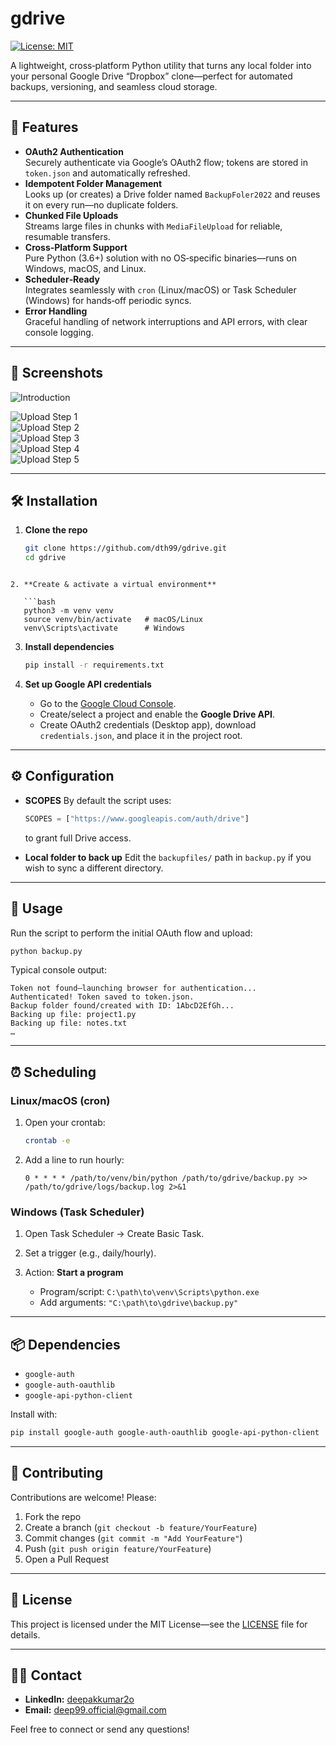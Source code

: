 # gdrive

[![License: MIT](https://img.shields.io/badge/License-MIT-yellow.svg)](LICENSE)

A lightweight, cross‑platform Python utility that turns any local folder into your personal Google Drive “Dropbox” clone—perfect for automated backups, versioning, and seamless cloud storage.

---

## 🚀 Features

- **OAuth2 Authentication**  
  Securely authenticate via Google’s OAuth2 flow; tokens are stored in `token.json` and automatically refreshed.
- **Idempotent Folder Management**  
  Looks up (or creates) a Drive folder named `BackupFoler2022` and reuses it on every run—no duplicate folders.
- **Chunked File Uploads**  
  Streams large files in chunks with `MediaFileUpload` for reliable, resumable transfers.
- **Cross‑Platform Support**  
  Pure Python (3.6+) solution with no OS‑specific binaries—runs on Windows, macOS, and Linux.
- **Scheduler‑Ready**  
  Integrates seamlessly with `cron` (Linux/macOS) or Task Scheduler (Windows) for hands‑off periodic syncs.
- **Error Handling**  
  Graceful handling of network interruptions and API errors, with clear console logging.

---

## 📸 Screenshots

![Introduction](https://github.com/dth99/gdrive/blob/main/drive-intro.png)

![Upload Step 1](https://github.com/dth99/gdrive/blob/main/p1.png)  
![Upload Step 2](https://github.com/dth99/gdrive/blob/main/p2.png)  
![Upload Step 3](https://github.com/dth99/gdrive/blob/main/p3.png)  
![Upload Step 4](https://github.com/dth99/gdrive/blob/main/p4.png)  
![Upload Step 5](https://github.com/dth99/gdrive/blob/main/p5.png)

---

## 🛠️ Installation

1. **Clone the repo**  
   ```bash
   git clone https://github.com/dth99/gdrive.git
   cd gdrive
```

2. **Create & activate a virtual environment**

   ```bash
   python3 -m venv venv
   source venv/bin/activate   # macOS/Linux
   venv\Scripts\activate      # Windows
   ```

3. **Install dependencies**

   ```bash
   pip install -r requirements.txt
   ```

4. **Set up Google API credentials**

   * Go to the [Google Cloud Console](https://console.cloud.google.com/).
   * Create/select a project and enable the **Google Drive API**.
   * Create OAuth2 credentials (Desktop app), download `credentials.json`, and place it in the project root.

---

## ⚙️ Configuration

* **SCOPES**
  By default the script uses:

  ```python
  SCOPES = ["https://www.googleapis.com/auth/drive"]
  ```

  to grant full Drive access.
* **Local folder to back up**
  Edit the `backupfiles/` path in `backup.py` if you wish to sync a different directory.

---

## 📂 Usage

Run the script to perform the initial OAuth flow and upload:

```bash
python backup.py
```

Typical console output:

```
Token not found—launching browser for authentication...
Authenticated! Token saved to token.json.
Backup folder found/created with ID: 1AbcD2EfGh...
Backing up file: project1.py
Backing up file: notes.txt
…
```

---

## ⏰ Scheduling

### Linux/macOS (cron)

1. Open your crontab:

   ```bash
   crontab -e
   ```
2. Add a line to run hourly:

   ```cron
   0 * * * * /path/to/venv/bin/python /path/to/gdrive/backup.py >> /path/to/gdrive/logs/backup.log 2>&1
   ```

### Windows (Task Scheduler)

1. Open Task Scheduler → Create Basic Task.
2. Set a trigger (e.g., daily/hourly).
3. Action: **Start a program**

   * Program/script: `C:\path\to\venv\Scripts\python.exe`
   * Add arguments: `"C:\path\to\gdrive\backup.py"`

---

## 📦 Dependencies

* `google-auth`
* `google-auth-oauthlib`
* `google-api-python-client`

Install with:

```bash
pip install google-auth google-auth-oauthlib google-api-python-client
```

---

## 🤝 Contributing

Contributions are welcome! Please:

1. Fork the repo
2. Create a branch (`git checkout -b feature/YourFeature`)
3. Commit changes (`git commit -m "Add YourFeature"`)
4. Push (`git push origin feature/YourFeature`)
5. Open a Pull Request

---

## 📝 License

This project is licensed under the MIT License—see the [LICENSE](LICENSE) file for details.

---

## 🙋‍♂️ Contact

* **LinkedIn:** [deepakkumar2o](https://www.linkedin.com/in/deepakkumar2o/)
* **Email:** [deep99.official@gmail.com](mailto:deep99.official@gmail.com)

Feel free to connect or send any questions!
